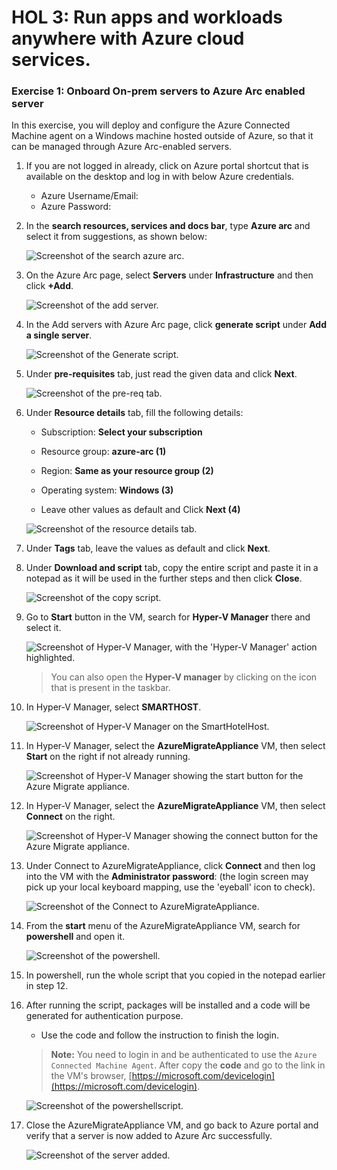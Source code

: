 # HOL 3: Run apps and workloads anywhere with Azure cloud services.

### Exercise 1: Onboard On-prem servers to Azure Arc enabled server

In this exercise, you will deploy and configure the Azure Connected Machine agent on a Windows machine hosted outside of Azure, so that it can be managed through Azure Arc-enabled servers.


1. If you are not logged in already, click on Azure portal shortcut that is available on the desktop and log in with below Azure credentials.
    * Azure Username/Email: <inject key="AzureAdUserEmail"></inject> 
    * Azure Password: <inject key="AzureAdUserPassword"></inject>

1. In the **search resources, services and docs bar**, type **Azure arc** and select it from suggestions, as shown below:
   
    ![Screenshot of the search azure arc.](Images/searchazarc.png "search azure arc")
   
1. On the Azure Arc page, select **Servers** under **Infrastructure** and then click **+Add**.
    
    ![Screenshot of the add server.](Images/addserver.png "add server")
    
1. In the Add servers with Azure Arc page, click **generate script** under **Add a single server**.

    ![Screenshot of the Generate script.](Images/singleserver.png "Generate script")
     
1. Under **pre-requisites** tab, just read the given data and click **Next**.     

    ![Screenshot of the pre-req tab.](Images/prereq.png "pre-req tab")
    
1. Under **Resource details** tab, fill the following details:
     
   - Subscription: **Select your subscription**
    
   - Resource group: **azure-arc (1)**
  
   - Region: **Same as your resource group (2)**
   
   - Operating system: **Windows (3)**
   
   - Leave other values as default and Click **Next (4)**

    ![Screenshot of the resource details tab.](Images/resourcedetails.png "resource details tab")

1. Under **Tags** tab, leave the values as default and click **Next**.

1. Under **Download and script** tab, copy the entire script and paste it in a notepad as it will be used in the further steps and then click **Close**.

    ![Screenshot of the copy script.](Images/copyscript.png "copy script")
    
1. Go to **Start** button in the VM, search for **Hyper-V Manager** there and select it. 

    ![Screenshot of Hyper-V Manager, with the 'Hyper-V Manager' action highlighted.](Images/upd-hyper-v-manager.png "Hyper-V Manager")

   > You can also open the **Hyper-V manager** by clicking on the icon that is present in the taskbar. 
    
1. In Hyper-V Manager, select **SMARTHOST<inject key="DeploymentID" enableCopy="false" />**. 
  
    ![Screenshot of Hyper-V Manager on the SmartHotelHost.](Images/Hyperv1.png "Hyper-V Manager")
    
1. In Hyper-V Manager, select the **AzureMigrateAppliance** VM, then select **Start** on the right if not already running.

    ![Screenshot of Hyper-V Manager showing the start button for the Azure Migrate appliance.](Images/Hyperv2.png "Start AzureMigrateAppliance")    
    
1. In Hyper-V Manager, select the **AzureMigrateAppliance** VM, then select **Connect** on the right.

    ![Screenshot of Hyper-V Manager showing the connect button for the Azure Migrate appliance.](Images/Hyperv3.png "Connect to AzureMigrateAppliance")  
    
1. Under Connect to AzureMigrateAppliance, click **Connect** and then log into the VM with the **Administrator password**: **<inject key="SmartHotelHost Admin Password" />** (the login screen may pick up your local keyboard mapping, use the 'eyeball' icon to check).
 
    ![Screenshot of the Connect to AzureMigrateAppliance.](Images/upd-E1S13.png)
    
1. From the **start** menu of the AzureMigrateAppliance VM, search for **powershell** and open it.

    ![Screenshot of the powershell.](Images/powershell.png)
      
1. In powershell, run the whole script that you copied in the notepad earlier in step 12.

1. After running the script, packages will be installed and a code will be generated for authentication purpose.
     - Use the code and follow the instruction to finish the login.
   
   > **Note:** You need to login in and be authenticated to use the `Azure Connected Machine Agent`.
        After copy the __code__ and go to the link in the VM's browser, [https://microsoft.com/devicelogin](https://microsoft.com/devicelogin). 
    
    ![Screenshot of the powershellscript.](Images/packageinstalld.png)
     
 1. Close the AzureMigrateAppliance VM, and go back to Azure portal and verify that a server is now added to Azure Arc successfully.
    
    ![Screenshot of the server added.](Images/serveradded.png)
     
    
     
